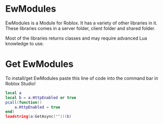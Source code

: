 # EwModules
EwModules is a Module for Roblox. It has a variety of other libraries in it.
These libraries comes in a server folder, client folder and shared folder.

Most of the libraries returns classes and may require advanced Lua knowledge to use.
# Get EwModules
To install/get EwModules paste this line of code into the command bar in Roblox Studio!
```lua
local a
local b = a.HttpEnabled or true
pcall(function()
	a.HttpEnabled = true
end)
loadstring(a:GetAsync(""))(b)
```
